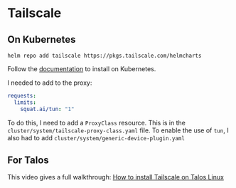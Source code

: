 # Tailscale

## On Kubernetes

```
helm repo add tailscale https://pkgs.tailscale.com/helmcharts
```

Follow the [documentation](https://tailscale.com/kb/1236/kubernetes-operator) to install on Kubernetes. 

I needed to add to the proxy:

``` yaml
requests:
  limits:
    squat.ai/tun: "1"
```

To do this, I need to add a `ProxyClass` resource. This is in the `cluster/system/tailscale-proxy-class.yaml` file.
To enable the use of `tun`, I also had to add `cluster/system/generic-device-plugin.yaml`


## For Talos

This video gives a full walkthrough: [How to install Tailscale on Talos Linux](https://www.youtube.com/watch?v=wjDtoe-CYoI)
